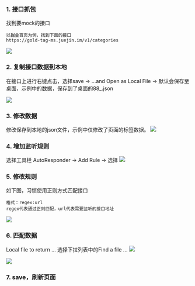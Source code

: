 ### 1. 接口抓包
找到要mock的接口
```
以掘金首页为例，找到下面的接口
https://gold-tag-ms.juejin.im/v1/categories
```

![](https://user-gold-cdn.xitu.io/2018/12/18/167c0fbaf55aae14?w=1829&h=1093&f=png&s=140048)

### 2. 复制接口数据到本地
在接口上进行右键点击，选择save -> …and Open as Local File -> 默认会保存至桌面，示例中的数据，保存到了桌面的88_.json

![](https://user-gold-cdn.xitu.io/2018/12/18/167c0fcaae5e5e10?w=1847&h=1120&f=jpeg&s=297337)

### 3. 修改数据
修改保存到本地的json文件，示例中仅修改了页面的标签数据。
![](https://user-gold-cdn.xitu.io/2018/12/18/167c0fd83380d046?w=1285&h=985&f=png&s=31573)

### 4. 增加监听规则
选择工具栏 AutoResponder -> Add Rule -> 选择
![](https://user-gold-cdn.xitu.io/2018/12/18/167c102e133b9cf4?w=1894&h=1081&f=png&s=63423)

### 5. 修改规则
如下图，习惯使用正则方式匹配接口

```
格式：regex:url  
regex代表通过正则匹配，url代表需要监听的接口地址
```
![](https://user-gold-cdn.xitu.io/2018/12/18/167c104db6fe15ba?w=1122&h=204&f=png&s=7482)

### 6. 匹配数据
Local file to return ... 选择下拉列表中的Find a file ...
![](https://user-gold-cdn.xitu.io/2018/12/18/167c10892e464906?w=1127&h=451&f=png&s=9714)

![](https://user-gold-cdn.xitu.io/2018/12/18/167c109d9b423b7b?w=1244&h=188&f=png&s=4017)

### 7. save，刷新页面